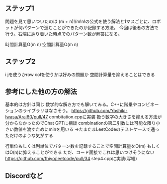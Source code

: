 ## ステップ1
問題を見て思いついたのは
(m + n)!/m!n!の公式を使う解法と1マスごとに、ロボットが何パターンで進むことができたのか記録する方法。
今回は後者の方法で行う。右端に辿り着いた時点でのパターン数が解答になる。

時間計算量O(m n)
空間計算量O(m n)

## ステップ2
i jを使うかrow colを使うかは好みの問題か
空間計算量を抑えることはできる

## 参考にした他の方の解法
基本的は方針は同じ
数学的な解き方でも解いてみる。C++に階乗やコンビネーションのライブラリはなさそう。
https://github.com/Yoshiki-Iwasa/Arai60/pull/47
combitation.cppに実装
扱う数字の大きさを抑える方法が分からなかったのでChat GPTに相談
combinationの第二引数には可能な限り小さい数値を渡すためにminを用いる
→たまたまLeetCodeのテストケースで通っただけのような気がする

行単位もしくは列単位でパターン数を記録することで空間計算量をO(m) もしくはO(n)に抑えることができる
ただ、コード面接でこれは思いつけそうにない
https://github.com/fhiyo/leetcode/pull/34
step4.cppに実装(写経)

## Discordなど


